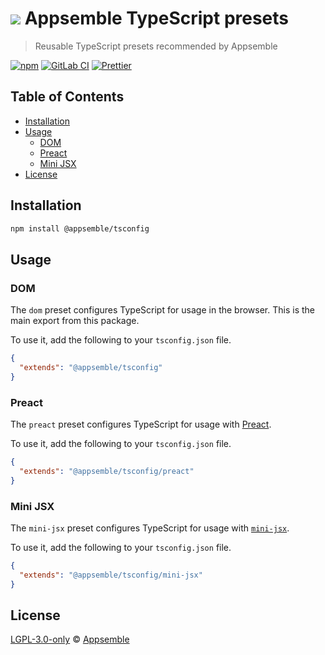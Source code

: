 # ![](https://gitlab.com/appsemble/appsemble/-/raw/0.35.5/config/assets/logo.svg) Appsemble TypeScript presets

> Reusable TypeScript presets recommended by Appsemble

[![npm](https://img.shields.io/npm/v/@appsemble/sdk)](https://www.npmjs.com/package/@appsemble/sdk)
[![GitLab CI](https://gitlab.com/appsemble/appsemble/badges/0.35.5/pipeline.svg)](https://gitlab.com/appsemble/appsemble/-/releases/0.35.5)
[![Prettier](https://img.shields.io/badge/code_style-prettier-ff69b4.svg)](https://prettier.io)

## Table of Contents

- [Installation](#installation)
- [Usage](#usage)
  - [DOM](#dom)
  - [Preact](#preact)
  - [Mini JSX](#mini-jsx)
- [License](#license)

## Installation

```sh
npm install @appsemble/tsconfig
```

## Usage

### DOM

The `dom` preset configures TypeScript for usage in the browser. This is the main export from this
package.

To use it, add the following to your `tsconfig.json` file.

```json
{
  "extends": "@appsemble/tsconfig"
}
```

### Preact

The `preact` preset configures TypeScript for usage with [Preact](https://preactjs.com/).

To use it, add the following to your `tsconfig.json` file.

```json
{
  "extends": "@appsemble/tsconfig/preact"
}
```

### Mini JSX

The `mini-jsx` preset configures TypeScript for usage with
[`mini-jsx`](https://github.com/remcohaszing/mini-jsx).

To use it, add the following to your `tsconfig.json` file.

```json
{
  "extends": "@appsemble/tsconfig/mini-jsx"
}
```

## License

[LGPL-3.0-only](https://gitlab.com/appsemble/appsemble/-/blob/0.35.5/LICENSE.md) ©
[Appsemble](https://appsemble.com)
